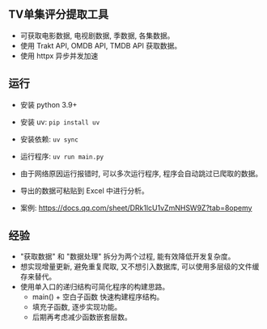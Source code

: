 ## TV单集评分提取工具

- 可获取电影数据, 电视剧数据, 季数据, 各集数据。
- 使用 Trakt API, OMDB API, TMDB API 获取数据。
- 使用 httpx 异步并发加速

## 运行

- 安装 python 3.9+
- 安装 uv: `pip install uv`
- 安装依赖: `uv sync`
- 运行程序: `uv run main.py`
  
- 由于网络原因运行报错时, 可以多次运行程序, 程序会自动跳过已爬取的数据。
- 导出的数据可粘贴到 Excel 中进行分析。
- 案例: https://docs.qq.com/sheet/DRk1lcU1vZmNHSW9Z?tab=8opemy

## 经验

- "获取数据" 和 "数据处理" 拆分为两个过程, 能有效降低开发复杂度。
- 想实现增量更新, 避免重复爬取, 又不想引入数据库, 可以使用多层级的文件缓存来替代。
- 使用单入口的递归结构可简化程序的构建思路。
    - main() + 空白子函数 快速构建程序结构。
    - 填充子函数, 逐步实现功能。
    - 后期再考虑减少函数嵌套层数。
